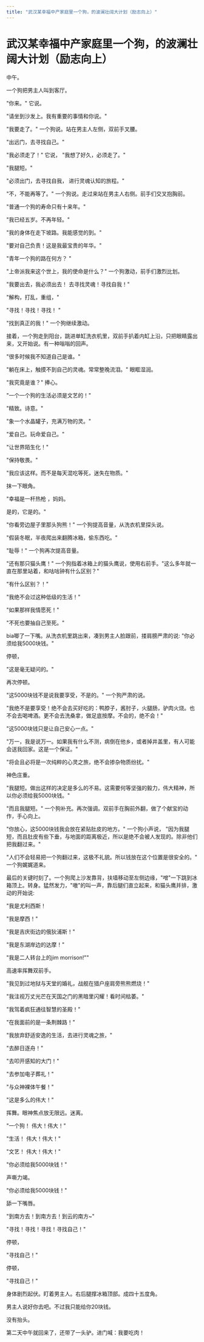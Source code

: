 ```yaml
---
title: "武汉某幸福中产家庭里一个狗，的波澜壮阔大计划（励志向上）"
---
```

# 武汉某幸福中产家庭里一个狗，的波澜壮阔大计划（励志向上）

中午。  
  
一个狗把男主人叫到客厅。  
  
"你来。" 它说。  
  
"请坐到沙发上。我有重要的事情和你说。"  
  
  
"我要走了。" 一个狗说。站在男主人左侧，双前手叉腰。  
  
"出远门，去寻找自己。"  
  
"我必须走了！" 它说， "我想了好久，必须走了。"  
  
"我腿短。"  
  
"必须出门，去寻找自我， 进行灵魂认知的旅程。"  
  
  
"不，不能再等了。" 一个狗说。走过来站在男主人右侧。前手们交叉抱胸前。  
  
"普通一个狗的寿命只有十来年。"  
  
"我已经五岁。不再年轻。"  
  
"我的身体在走下坡路。我能感觉的到。"  
  
"要对自己负责！这是我最宝贵的年华。"  
  
"青年一个狗的路在何方？ "  
  
"上帝派我来这个世上，我的使命是什么？" 一个狗激动，前手们激烈比划。  
  
"我要出去，我必须出去！ 去寻找灵魂！寻找自我！"  
  
"解构，打乱，重组，"  
  
"寻找！寻找！寻找！ "  
  
"找到真正的我！" 一个狗继续激动。  
  
  
接着，一个狗走到阳台，跳进单缸洗衣机里，双前手扒着内缸上沿，只把眼睛露出来，又开始说。有一种嗡嗡的回声。  
  
"很多时候我不知道自己是谁。"  
  
"躺在床上，触摸不到自己的灵魂。常常整晚流泪。" 眼眶湿润。  
  
"我究竟是谁？" 捧心。  
  
"一个一个狗的生活必须是文艺的！"  
  
"精致。诗意。"  
  
"象一个水晶罐子，充满万物的灵。"  
  
"爱自己。玩命爱自己。"  
  
"让世界陌生化！"  
  
"保持敬畏。"  
  
"我应该这样。而不是每天混吃等死，迷失在物质。"  
  
抹一下眼角。  
  
  
"幸福是一杆热枪 ，妈妈。  
  
是的，它是的。"  
  
  
"你看旁边屋子里那头狗熊！" 一个狗提高音量，从洗衣机里探头说。  
  
"假装冬眠，半夜爬出来翻腾冰箱，偷东西吃。"  
  
"耻辱！" 一个狗再次提高音量。  
  
"还有那只猫头鹰！" 一个狗指着冰箱上的猫头鹰说，使用右前手。"这么多年就一直在那里站着，和咕咕钟有什么区别？"  
  
"有什么区别？！"  
  
"我绝不会过这种低级的生活！"  
  
"如果那样我情愿死！"  
  
"不死也要抽自己至死。"  
  
bia唧了一下嘴。从洗衣机里跳出来，凑到男主人脸跟前，搂肩膀严肃的说: "你必须给我5000块钱。"  
  
停顿，  
  
"这是毫无疑问的。"  
  
再次停顿。  
  
"这5000块钱不是说我要享受，不是的。" 一个狗严肃的说。  
  
"我绝不是要享受！绝不会去买好吃的：鸭脖子，酱肘子，火腿肠，驴肉火烧。也不会去喝啤酒。更不会去洗桑拿，做足底按摩。不会的，绝不会！"  
  
"这5000块钱只是让自己安心一点。"  
  
"万一，我是说万一。如果我有什么不测，病倒在他乡，或者掉井盖里，有人可能会送我回家。这是一个保证。"  
  
"将会且必将是一次纯粹的心灵之旅，绝不会掺杂物质纷扰。"  
  
神色庄重。  
  
"我腿短。做出这样的决定是多么的不易。这需要何等坚强的毅力，伟大精神，所以你必须给我5000块钱。"  
  
"而且我腿短。" 一个狗补充。再次强调。双前手在胸前外翻，做了个献宝的动作，手心向上。  
  
"你放心，这5000块钱我会放在紧贴肚皮的地方。" 一个狗小声说， "因为我腿短，而且肚皮有些下垂，与地面的距离极近，所以是绝不会被人发现的。除非他们把我翻过来。"  
  
"人们不会轻易把一个狗翻过来，这极不礼貌。所以钱放在这个位置是很安全的。" 一个狗娓娓道来。  
  
  
最后的关键时刻了。一个狗爬上沙发靠背，扶墙移动至左侧边缘，"噌"一下跳到冰箱顶上。转身。猛然发力，"嗷"的叫一声，靠后腿们直立起来，和猫头鹰并排，激动的开始说:  
  
"我是尤利西斯！  
  
"我是摩西！"  
  
"我是吉庆街边的俄狄浦斯！"  
  
"我是东湖岸边的达摩！"  
  
"我是二人转台上的jim morrison!""  
  
高速率挥舞双前手。  
  
  
"我见到过地狱与天堂的婚礼，战舰在猎户座肩旁熊熊燃烧！"  
  
"我注视万丈光芒在天国之门的黑暗里闪耀！看时间枯萎。"  
  
"我驾着疯狂通往智慧的圣殿！"  
  
"在我面前的是一条荆棘路！"  
  
"我放弃舒适安逸的生活，去进行灵魂之旅，"  
  
"去醉日逐舟！"  
  
"去叩开感知的大门！"  
  
"去参加电子葬礼！"  
  
"与众神裸体午餐！"  
  
"这是多么的伟大！"  
  
挥舞。眼神焦点放无限远。迷离。  
  
  
"一个狗！ 伟大！伟大！"  
  
"生活！ 伟大！伟大！"  
  
"文艺！ 伟大！伟大！"  
  
  
"你必须给我5000块钱！"  
  
声嘶力竭。  
  
"你必须给我5000块钱！"  
  
舔一下嘴唇。  
  
  
"到南方去！到南方去！到云的南方~"  
  
"寻找！寻找！寻找！寻找自己！"  
  
停顿，  
  
"寻找自己！"  
  
停顿，  
  
"寻找自己！"  
  
身体剧烈起伏。盯着男主人。右后腿撑冰箱顶部。成四十五度角。  
  
  
  
男主人说好你去吧。不过我只能给你20块钱。  
  
没有抬头。





第二天中午就回来了，还带了一头驴。进门喊：我要吃肉！

